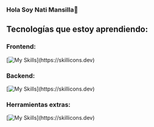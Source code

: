 ### Hola Soy Nati Mansilla👋


## Tecnologías que estoy aprendiendo:

### Frontend:
[![My Skills](https://skillicons.dev/icons?i=html,css,sass,bootstrap,git,github,gitlab,js,vue,react,angular,figma,ps,ai,wordpress,)](https://skillicons.dev)
### Backend:
[![My Skills](https://skillicons.dev/icons?i=py,django,js,nodejs,mysql,sqlite,mongodb,)](https://skillicons.dev)

### Herramientas extras:
[![My Skills](https://skillicons.dev/icons?i=discord,vscode,linux,docker,kubernetes,)](https://skillicons.dev)
